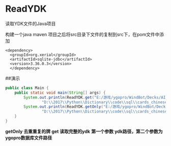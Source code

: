 # ReadYDK
读取YDK文件的Java项目

构建一个java maven 项目之后将src目录下文件的复制到src下，在pom文件中添加
~~~~
<dependency>
  <groupId>org.xerial</groupId>
  <artifactId>sqlite-jdbc</artifactId>
  <version>3.36.0.3</version>
  </dependency>
~~~~
##演示
~~~java
public class Main {
    public static void main(String[] args) {
        System.out.println(ReadYDK.get("E:/游戏/ygopro/WindBot/Decks/AI_Zoodiac.ydk",
                "D:\\2017\\Python\\Dictionary\\code\\sql\\cards_chinese.cdb"));
        System.out.println(ReadYDK.getOnly("E:/游戏/ygopro/WindBot/Decks/AI_Zoodiac.ydk",
                "D:\\2017\\Python\\Dictionary\\code\\sql\\cards_chinese.cdb"));
    }
}
~~~
**getOnly 去重重复的牌**
**get 读取完整的ydk**
**第一个参数 ydk路径，第二个参数为ygopro数据库文件路径**
